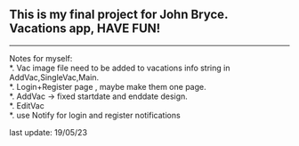 <h2>This is my final project for John Bryce. <br/>
Vacations app, HAVE FUN!</h2>

<hr/>
Notes for myself: <br/>
*.  Vac image file need to be added to vacations info string in AddVac,SingleVac,Main.<br/>
*.  Login+Register page , maybe make them one page.<br/>
*.  AddVac  -> fixed startdate and enddate design.<br/>
*.  EditVac<br/>
*.  use Notify for login and register notifications<br/>

last update: 19/05/23
